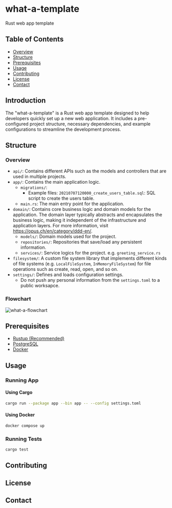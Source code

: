 # what-a-template

Rust web app template

## Table of Contents

- [Overview](#overview)
- [Structure](#structure)
- [Prerequisites](#prerequisites)
- [Usage](#usage)
- [Contributing](#contributing)
- [License](#license)
- [Contact](#contact)

## Introduction

The "what-a-template"  is a Rust web app template designed to help developers quickly set up a new web application. It
includes a pre-configured project structure, necessary dependencies, and example configurations to streamline the
development process.

## Structure

### Overview
- `api/`: Contains different APIs such as the models and controllers that are used in multiple projects.
- `app/`: Contains the main application logic.
    - `migrations/`:
        - Example files: `20210707120000_create_users_table.sql`: SQL script to create the users table.
    - `main.rs`: The main entry point for the application.
- `domain/`: Contains core business logic and domain models for the application. The domain layer typically abstracts
  and encapsulates the business logic, making it independent of the infrastructure and application layers. For more
  information, visit https://opus.ch/en/category/ddd-en/.
    - `models/`: Domain models used for the project.
    - `repositories/`: Repositories that save/load any persistent information.
    - `services/`: Service logics for the project. e.g. `greeting_service.rs`
- `filesystem/`: A custom file system library that implements different kinds of file systems (e.g. `LocalFileSystem`, `InMemoryFileSystem`) for file operations such as create, read, open, and so on.
- `settings/`: Defines and loads configuration settings.
  - Do not push any personal information from the `settings.toml` to a public worksapce.

### Flowchart
![what-a-flowchart](https://github.com/user-attachments/assets/a1dae913-be68-4c66-8d4a-f915b7e82f8c)

## Prerequisites

- [Rustup (Recommended)](https://www.rust-lang.org/tools/install)
- [PostgreSQL](https://www.postgresql.org/download/)
- [Docker](https://www.docker.com/)

## Usage

### Running App

#### Using Cargo

```bash
cargo run --package app --bin app -- --config settings.toml
```

#### Using Docker

```bash
docker compose up
```

### Running Tests

```bash
cargo test
```

## Contributing

## License

## Contact
